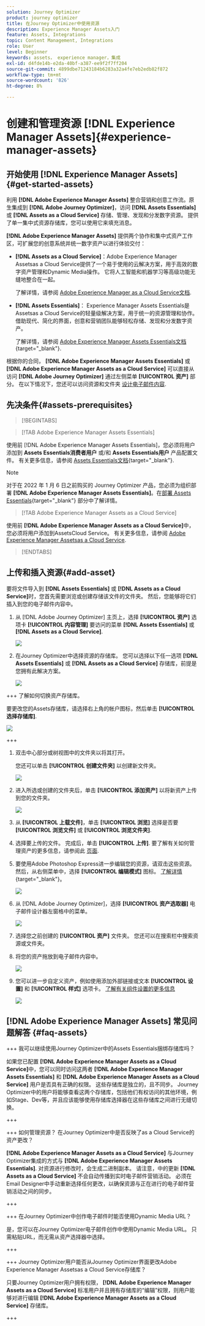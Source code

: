 ```yaml
---
solution: Journey Optimizer
product: journey optimizer
title: 在Journey Optimizer中使用资源
description: Experience Manager Assets入门
feature: Assets, Integrations
topic: Content Management, Integrations
role: User
level: Beginner
keywords: assets， experience manager，集成
exl-id: d4fde14b-e2da-40bf-a387-ee9f2f7ff204
source-git-commit: 4899dbe71243184b6283a32a4fe7eb2edb82f872
workflow-type: tm+mt
source-wordcount: '826'
ht-degree: 8%

---
```


# 创建和管理资源 [!DNL Experience Manager Assets]{#experience-manager-assets}

## 开始使用 [!DNL Experience Manager Assets] {#get-started-assets}

利用 **[!DNL Adobe Experience Manager Assets]** 整合营销和创意工作流。原生集成到 **[!DNL Adobe Journey Optimizer]**，访问 **[!DNL Assets Essentials]** 或 **[!DNL Assets as a Cloud Service]** 存储、管理、发现和分发数字资源。 提供了单一集中式资源存储库，您可以使用它来填充消息。

**[!DNL Adobe Experience Manager Assets]** 提供两个协作和集中式资产工作区，可扩展您的创意系统并统一数字资产以进行体验交付：

* **[!DNL Assets as a Cloud Service]**：Adobe Experience Manager Assetsas a Cloud Service提供了一个易于使用的云解决方案，用于高效的数字资产管理和Dynamic Media操作。 它将人工智能和机器学习等高级功能无缝地整合在一起。

  了解详情，请参阅 [Adobe Experience Manager as a Cloud Service文档](https://experienceleague.adobe.com/docs/experience-manager-cloud-service/content/assets/overview.html).

* **[!DNL Assets Essentials]**： Experience Manager Assets Essentials是Assetsas a Cloud Service的轻量级解决方案，用于统一的资源管理和协作。 借助现代、简化的界面，创意和营销团队能够轻松存储、发现和分发数字资产。

  了解详情，请参阅 [Adobe Experience Manager Assets Essentials文档](https://experienceleague.adobe.com/docs/experience-manager-assets-essentials/help/introduction.html){target="_blank"}.

根据你的合同， **[!DNL Adobe Experience Manager Assets Essentials]** 或 **[!DNL Adobe Experience Manager Assets as a Cloud Service]** 可以直接从访问 **[!DNL Adobe Journey Optimizer]** 通过左侧菜单 **[!UICONTROL 资产]** 部分。 在以下情况下，您还可以访问资源和文件夹 [设计电子邮件内容](../email/get-started-email-design.md).

## 先决条件{#assets-prerequisites}

>[!BEGINTABS]

>[!TAB Adobe Experience Manager Assets Essentials]

使用前 [!DNL Adobe Experience Manager Assets Essentials]，您必须将用户添加到 **Assets Essentials消费者用户** 或/和 **Assets Essentials用户** 产品配置文件。 有关更多信息，请参阅 [Assets Essentials文档](https://experienceleague.adobe.com/docs/experience-manager-assets-essentials/help/get-started-admins/deploy-administer.html#add-user-groups){target="_blank"}.

>[!NOTE]
>对于在 2022 年 1 月 6 日之前购买的 Journey Optimizer 产品，您必须为组织部署 **[!DNL Adobe Experience Manager Assets Essentials]**。在[部署 Assets Essentials](https://experienceleague.adobe.com/docs/experience-manager-assets-essentials/help/deploy-administer.html?lang=zh-Hans){target="_blank"} 部分中了解详情。

>[!TAB Adobe Experience Manager Assets as a Cloud Service]

使用前 **[!DNL Adobe Experience Manager Assets as a Cloud Service]**&#x200B;中，您必须将用户添加到AssetsCloud Service。 有关更多信息，请参阅 [Adobe Experience Manager Assetsas a Cloud Service](https://experienceleague.adobe.com/docs/experience-manager-cloud-service/content/security/ims-support.html).

>[!ENDTABS]

## 上传和插入资源{#add-asset}

要将文件导入到 **[!DNL Assets Essentials]** 或 **[!DNL Assets as a Cloud Service]**&#x200B;时，您首先需要浏览或创建存储该文件的文件夹。 然后，您能够将它们插入到您的电子邮件内容中。

1. 从 [!DNL Adobe Journey Optimizer] 主页上，选择 **[!UICONTROL 资产]** 选项卡 **[!UICONTROL 内容管理]** 要访问的菜单 **[!DNL Assets Essentials]** 或 **[!DNL Assets as a Cloud Service]**.

   ![](assets/media_library_1.png)

1. 在Journey Optimizer中选择资源的存储库。 您可以选择以下任一选项 **[!DNL Assets Essentials]** 或 **[!DNL Assets as a Cloud Service]** 存储库，前提是您拥有此解决方案。

   ![](assets/media_library_4.png)

+++ 了解如何切换资产存储库。

   要更改您的Assets存储库，请选择右上角的帐户图标，然后单击 **[!UICONTROL 选择存储库]**.

   ![](assets/media_library_3.png)

+++

1. 双击中心部分或树视图中的文件夹以将其打开。

   您还可以单击 **[!UICONTROL 创建文件夹]** 以创建新文件夹。

   ![](assets/media_library_8.png)

1. 进入所选或创建的文件夹后，单击 **[!UICONTROL 添加资产]** 以将新资产上传到您的文件夹。

   ![](assets/media_library_2.png)

1. 从 **[!UICONTROL 上载文件]**，单击 **[!UICONTROL 浏览]** 选择是否要 **[!UICONTROL 浏览文件]** 或 **[!UICONTROL 浏览文件夹]**.

1. 选择要上传的文件。 完成后，单击 **[!UICONTROL 上传]**. 要了解有关如何管理资产的更多信息，请参阅此 [页面](https://experienceleague.adobe.com/docs/experience-manager-assets-essentials/help/manage-organize.html).

1. 要使用Adobe Photoshop Express进一步编辑您的资源，请双击这些资源。 然后，从右侧菜单中，选择 **[!UICONTROL 编辑模式]** 图标。 [了解详情](https://experienceleague.adobe.com/docs/experience-manager-assets-essentials/help/edit-images.html){target="_blank"}。

   ![](assets/media_library_12.png)

1. 从 [!DNL Adobe Journey Optimizer]，选择 **[!UICONTROL 资产选取器]** 电子邮件设计器左窗格中的菜单。

   ![](assets/media_library_5.png)

1. 选择您之前创建的 **[!UICONTROL 资产]** 文件夹。 您还可以在搜索栏中搜索资源或文件夹。

1. 将您的资产拖放到电子邮件内容中。

   ![](assets/media_library_6.png)

1. 您可以进一步自定义资产，例如使用添加外部链接或文本 **[!UICONTROL 设置]** 和 **[!UICONTROL 样式]** 选项卡。 [了解有关组件设置的更多信息](../email/content-components.md)

   ![](assets/media_library_13.png)

   <!--
    After adding your asset to your email, use the **[!UICONTROL Find similar Stock photos]** option to locate Stock photos that match the content, color, and composition of your image. [Learn more about Adobe Stock](stock.md).

    Note that this option is available for licensed/unlicensed Stock images and images from your Assets folder. 

    ![](assets/media_library_14.png)
    -->


## [!DNL Adobe Experience Manager Assets] 常见问题解答 {#faq-assets}

+++ 我可以继续使用Journey Optimizer中的Assets Essentials捆绑存储库吗？

如果您已配置 **[!DNL Adobe Experience Manager Assets as a Cloud Service]**&#x200B;中，您可以同时访问这两者 **[!DNL Adobe Experience Manager Assets Essentials]** 和 **[!DNL Adobe Experience Manager Assets as a Cloud Service]** 用户是否具有正确的权限。 这些存储库是独立的，且不同步。 Journey Optimizer中的用户将能够查看这两个存储库，包括他们有权访问的其他环境，例如Stage、Dev等，并且应该能够使用存储库选择器在这些存储库之间进行无缝切换。

+++

+++ 如何管理资源？ 在Journey Optimizer中是否反映了as a Cloud Service的资产更改？

**[!DNL Adobe Experience Manager Assets as a Cloud Service]** 与Journey Optimizer集成的方式与 **[!DNL Adobe Experience Manager Assets Essentials]**. 对资源进行修改时，会生成二进制副本。 请注意，中的更新 **[!DNL Assets as a Cloud Service]** 不会自动传播到实时电子邮件营销活动。 必须在Email Designer中手动重新选择任何更改，以确保资源与正在进行的电子邮件营销活动之间的同步。

+++

+++ 在Journey Optimizer中创作电子邮件时能否使用Dynamic Media URL？

是，您可以在Journey Optimizer电子邮件创作中使用Dynamic Media URL。 只需粘贴URL，而无需从资产选择器中选择。

+++

+++ Journey Optimizer用户能否从Journey Optimizer界面更改Adobe Experience Manager Assetsas a Cloud Service存储库？

只要Journey Optimizer用户拥有权限， **[!DNL Adobe Experience Manager Assets as a Cloud Service]** 标准用户并且拥有存储库的“编辑”权限，则用户能够对进行编辑 **[!DNL Adobe Experience Manager Assets as a Cloud Service]** 存储库。

+++
